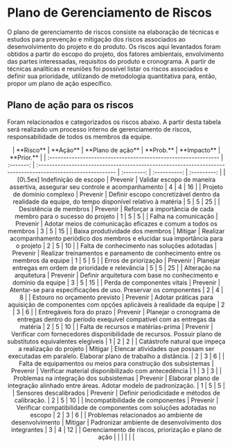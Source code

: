 # Plano de Gerenciamento de Riscos
O plano de gerenciamento de riscos consiste na elaboração de técnicas e estudos para prevenção e mitigação dos riscos associados ao desenvolvimento do projeto e do produto. Os riscos aqui levantados foram obtidos a partir do escopo do projeto, dos fatores ambientais, envolvimento das partes interessadas, requisitos do produto e cronograma. A partir de técnicas analíticas e reuniões foi possível listar os riscos associados e definir sua prioridade, utilizando de metodologia quantitativa para, então, propor um plano de ação específico.

## Plano de ação para os riscos
Foram relacionados e categorizados os riscos abaixo. A partir desta tabela será realizado um processo interno de gerenciamento de riscos, responsabilidade de todos os membros da equipe.

<center>
|    **Risco**                                                   | **Ação**  | **Plano de ação**                                                                                           | **Prob.**  | **Impacto**  | **Prior.**  |
| :------------------------------------------------------------- | :-------: | :---------------------------------------------------------------------------------------------------------- | :--------: | :----------: | :---------: |
| [0\.5ex]  Indefinição de escopo                                | Prevenir  | Validar escopo de maneira assertiva, assegurar seu controle e acompanhamento                                | 4          | 4            | 16          |
| Projeto de domínio complexo                                    | Prevenir  | Definir escopo concretizável dentro da realidade da equipe, do tempo disponível relativo à matéria          | 5          | 5            | 25          |
| Desistência de membros                                         | Prevenir  | Reforçar a importância de cada membro para o sucesso do projeto                                             | 1          | 5            | 5           |
| Falha na comunicação                                           | Prevenir  | Adotar meios de comunicação eficazes e comum a todos os membros                                             | 3          | 5            | 15          |
| Baixa produtividade dos membros                                | Mitigar   | Realizar acompanhamento periódico dos membros e elucidar sua importância para o projeto                     | 2          | 5            | 10          |
| Falta de conhecimento nas soluções adotadas                    | Prevenir  | Realizar treinamentos e pareamento de conhecimento entre os membros da equipe                               | 1          | 5            | 5           |
| Erros de priorização                                           | Prevenir  | Planejar entregas em ordem de prioridade e relevância                                                       | 5          | 5            | 25          |
| Alteração na arquitetura                                       | Prevenir  | Definir arquitetura com base no conhecimento e domínio da equipe                                            | 3          | 5            | 15          |
| Perda de componentes vitais                                    | Prevenir  | Atentar-se para especificações de uso. Preservar os componentes                                             | 2          | 4            | 8           |
| Estouro no orçamento previsto                                  | Prevenir  | Adotar práticas para aquisição de componentes com opções aplicáveis à realidade da equipe                   | 2          | 3            | 6           |
| Entregáveis fora do prazo                                      | Prevenir  | Planejar o cronograma de entregas dentro do período exequível compatível com as entregas da matéria         | 2          | 5            | 10          |
| Falta de recursos e matérias-prima                             | Prevenir  | Verificar com fornecedores disponibilidade de recursos. Possuir plano de substitutos equivalentes elegíveis | 1          | 2            | 2           |
| Catástrofe natural que impeça a realização do projeto          | Mitigar   | Elencar atividades que possam ser executadas em paralelo. Elaborar plano de trabalho a distância.           | 2          | 3            | 6           |
| Falta de equipamentos ou meios para construção dos subsistemas | Prevenir  | Verificar material disponibilizado com antecedência                                                         | 1          | 3            | 3           |
| Problemas na integração dos subsistemas                        | Prevenir  | Elaborar plano de integração alinhado entre áreas. Adotar modelo de padronização.                           | 1          | 5            | 5           |
| Sensores descalibrados                                         | Prevenir  | Definir periodicidade e métodos de calibração.                                                              | 2          | 5            | 10          |
| Incompatibilidade de componentes                               | Prevenir  | Verificar compatibilidade de componentes com soluções adotadas no escopo                                    | 2          | 3            | 6           |
| Problemas relacionados ao ambiente de desenvolvimento          | Mitigar   | Padronizar ambiente de desenvolvimento dos integrantes                                                      | 3          | 4            | 12          |
| Gerenciamento de riscos, priorização e plano de ação           |           |                                                                                                             |            |              |             |

</center>